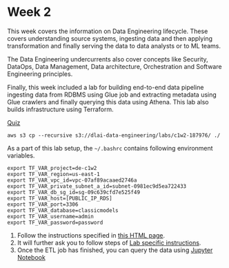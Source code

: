 # Week 2

This week covers the information on Data Engineering lifecycle. These covers understanding source systems, ingesting data and then applying transformation and finally serving the data to data analysts or to ML teams.

The Data Engineering undercurrents also cover concepts like Security, DataOps, Data Management, Data architecture, Orchestration and Software Engineering principles.

Finally, this week included a lab for building end-to-end data pipeline ingesting data from RDBMS using Glue job and extracting metadata using Glue crawlers and finally querying this data using Athena. This lab also builds infrastructure using Terraform.

[Quiz](quiz.html)

```shell
aws s3 cp --recursive s3://dlai-data-engineering/labs/c1w2-187976/ ./
```

As a part of this lab setup, the `~/.bashrc` contains following environment variables.

```shell
export TF_VAR_project=de-c1w2
export TF_VAR_region=us-east-1
export TF_VAR_vpc_id=vpc-07af89acaaed2746a
export TF_VAR_private_subnet_a_id=subnet-0981ec9d5ea722433
export TF_VAR_db_sg_id=sg-09c639cfd7e525f49
export TF_VAR_host=[PUBLIC_IP_RDS]
export TF_VAR_port=3306
export TF_VAR_database=classicmodels
export TF_VAR_username=admin
export TF_VAR_password=password
```

1. Follow the instructions specified in [this HTML page](lab.html).
2. It will further ask you to follow steps of [Lab specific instructions](lab/C1_W2_Assignment.md).
3. Once the ETL job has finished, you can query the data using [Jupyter Notebook](lab/infrastructure/jupyterlab/C1_W2_Dashboard.ipynb)